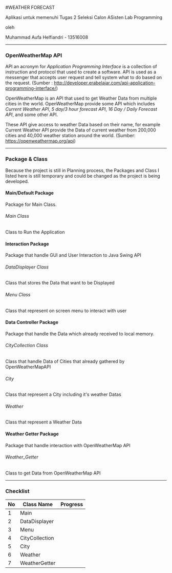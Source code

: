 #WEATHER FORECAST

Aplikasi untuk memenuhi Tugas 2 Seleksi Calon ASisten Lab Programming

oleh

Muhammad Aufa Helfiandri - 13516008

-------

### OpenWeatherMap API

API an acronym for *Application Programming Interface* is a collection of instruction and protocol that used to create a software. API is used as a messenger that accepts user request and tell system what to do based on the request. (Sumber  : http://developer.erabelajar.com/api-application-programming-interface/)

OpenWeatherMap is an API that used to get Weather Data from multiple cities in the world. OpenWeatherMap provide some API which includes *Current Weather API*, *5 day/3 hour forecast API*, *16 Day / Daily Forecast API*, and some other API.

These API give access to weather Data based on their name, for example Current Weather API provide the Data of current weather from 200,000 cities and 40,000 weather station around the world. (Sumber: https://openweathermap.org/api)

-------

### Package & Class
 Because the project is still in Planning process, the Packages and Class I listed here is still temporary and could be changed as the project is being developed.

#### Main/Default Package
 Package for Main Class.

###### Main Class
 Class to Run the Application

#### Interaction Package
 Package that handle GUI and User Interaction to Java Swing API

###### DataDisplayer Class
 Class that stores the Data that want to be Displayed

###### Menu Class
 Class that represent on screen menu to interact with user

#### Data Controller Package
 Package that handle the Data which already received to local memory.

###### CityCollection Class
 Class that handle Data of Cities that already gathered by OpenWeatherMapAPI

###### City
 Class that represent a City including it's weather Datas

###### Weather 
 Class that represent a Weather Data

#### Weather Getter Package
 Package that handle interaction with OpenWeatherMap API

###### Weather_Getter
 Class to get Data from OpenWeatherMap API


 -----

 ### Checklist

 | No  |Class Name  |Progress   |
| ------------ | ------------ | ------------ |
|   1| Main  |   |
|   2| DataDisplayer  |   |
|   3| Menu  |  |
|   4| CityCollection  |   |
|   5| City | |
|   6| Weather | |
|   7| WeatherGetter | |